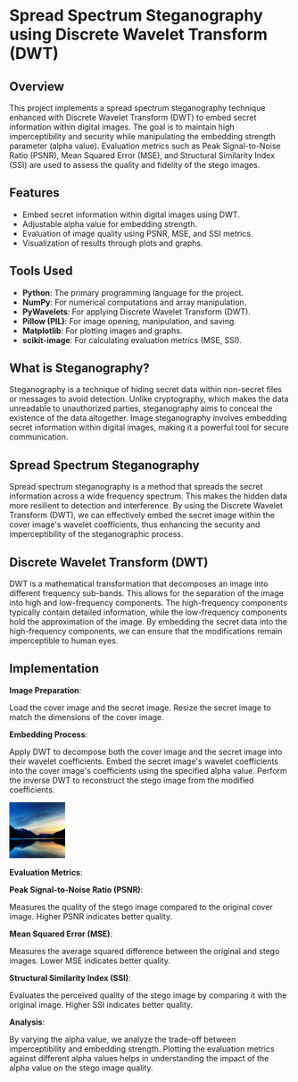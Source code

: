 # Spread Spectrum Steganography using Discrete Wavelet Transform (DWT)

## Overview

This project implements a spread spectrum steganography technique enhanced with Discrete Wavelet Transform (DWT) to embed secret information within digital images. The goal is to maintain high imperceptibility and security while manipulating the embedding strength parameter (alpha value). Evaluation metrics such as Peak Signal-to-Noise Ratio (PSNR), Mean Squared Error (MSE), and Structural Similarity Index (SSI) are used to assess the quality and fidelity of the stego images.

## Features

- Embed secret information within digital images using DWT.
- Adjustable alpha value for embedding strength.
- Evaluation of image quality using PSNR, MSE, and SSI metrics.
- Visualization of results through plots and graphs.

## Tools Used

- **Python**: The primary programming language for the project.
- **NumPy**: For numerical computations and array manipulation.
- **PyWavelets**: For applying Discrete Wavelet Transform (DWT).
- **Pillow (PIL)**: For image opening, manipulation, and saving.
- **Matplotlib**: For plotting images and graphs.
- **scikit-image**: For calculating evaluation metrics (MSE, SSI).

## What is Steganography?

Steganography is a technique of hiding secret data within non-secret files or messages to avoid detection. Unlike cryptography, which makes the data unreadable to unauthorized parties, steganography aims to conceal the existence of the data altogether. Image steganography involves embedding secret information within digital images, making it a powerful tool for secure communication.

## Spread Spectrum Steganography

Spread spectrum steganography is a method that spreads the secret information across a wide frequency spectrum. This makes the hidden data more resilient to detection and interference. By using the Discrete Wavelet Transform (DWT), we can effectively embed the secret image within the cover image's wavelet coefficients, thus enhancing the security and imperceptibility of the steganographic process.

## Discrete Wavelet Transform (DWT)

DWT is a mathematical transformation that decomposes an image into different frequency sub-bands. This allows for the separation of the image into high and low-frequency components. The high-frequency components typically contain detailed information, while the low-frequency components hold the approximation of the image. By embedding the secret data into the high-frequency components, we can ensure that the modifications remain imperceptible to human eyes.

## Implementation

**Image Preparation**:

Load the cover image and the secret image.
Resize the secret image to match the dimensions of the cover image.

**Embedding Process**:

Apply DWT to decompose both the cover image and the secret image into their wavelet coefficients.
Embed the secret image's wavelet coefficients into the cover image's coefficients using the specified alpha value.
Perform the inverse DWT to reconstruct the stego image from the modified coefficients.

<img src="https://github.com/srume/Spread-Spectrum-Steganography-project/blob/main/cover-image.jpg?raw=true" alt="cover-image" width="100px" height="100px">



**Evaluation Metrics**:

**Peak Signal-to-Noise Ratio (PSNR)**: 

Measures the quality of the stego image compared to the original cover image. Higher PSNR indicates better quality.

**Mean Squared Error (MSE)**: 

Measures the average squared difference between the original and stego images. Lower MSE indicates better quality.

**Structural Similarity Index (SSI)**:

Evaluates the perceived quality of the stego image by comparing it with the original image. Higher SSI indicates better quality.

**Analysis**:

By varying the alpha value, we analyze the trade-off between imperceptibility and embedding strength.
Plotting the evaluation metrics against different alpha values helps in understanding the impact of the alpha value on the stego image quality.




